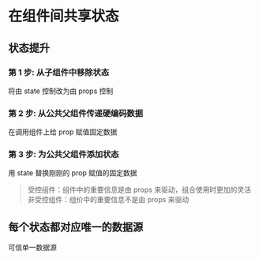 # 在组件间共享状态

## 状态提升
### 第 1 步: 从子组件中移除状态
将由 state 控制改为由 props 控制

### 第 2 步: 从公共父组件传递硬编码数据
在调用组件上给 prop 赋值固定数据

### 第 3 步: 为公共父组件添加状态
用 state 替换刚刚的 prop 赋值的固定数据

> 受控组件：组件中的重要信息是由 props 来驱动，组合使用时更加的灵活
> 非受控组件：组价中的重要信息不是由 props 来驱动

## 每个状态都对应唯一的数据源
可信单一数据源
